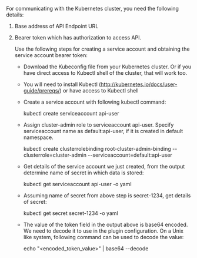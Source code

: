 For communicating with the Kubernetes cluster, you need the following details:

1. Base address of API Endpoint URL
2. Bearer token which has authorization to access API.

    Use the following steps for creating a service account and obtaining the service account bearer token:

    * Download the Kubeconfig file from your Kubernetes cluster. Or if you have direct access to Kubectl shell of the cluster, that will work too.
    * You will need to install Kubectl (http://kubernetes.io/docs/user-guide/prereqs/) or have access to Kubectl shell
    * Create a service account with following kubectl command:

        kubectl create serviceaccount api-user

    * Assign cluster-admin role to serviceaccount api-user. Specify serviceaccount name as default:api-user, if it is created in default namespace.

        kubectl create clusterrolebinding root-cluster-admin-binding --clusterrole=cluster-admin --serviceaccount=default:api-user

    * Get details of the service account we just created, from the output determine name of secret in which data is stored:

        kubectl get serviceaccount api-user -o yaml

    * Assuming name of secret from above step is secret-1234, get details of secret:

        kubectl get secret secret-1234 -o yaml

    * The value of the token field in the output above is base64 encoded. We need to decode it to use in the plugin configuration. On a Unix like system, following command can be used to decode the value:

        echo "<encoded_token_value>" | base64 --decode
